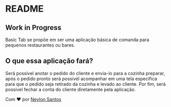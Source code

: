 # README
## Work in Progress

Basic Tab se propõe em ser uma aplicação básica de comanda para pequenos restaurantes ou bares.

## O que essa aplicação fará?
Será possível anotar o pedido do cliente e envia-lo para a cozinha preparar, após o pedido pronto será possivel acompanhar em uma tela especifica para que o pedido seja retirado da cozinha e levado ao cliente.
Por fim, será possivel fechar a conta do cliente diretamente pela aplicação.

Com &#10084;&#65039; por [Neylon Santos](https://twitter.com/neylontriunfo)
